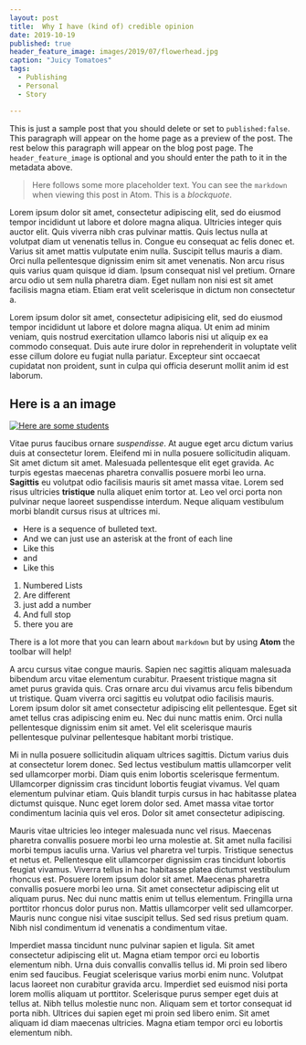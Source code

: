 ```yaml
---
layout: post
title:  Why I have (kind of) credible opinion
date: 2019-10-19
published: true
header_feature_image: images/2019/07/flowerhead.jpg
caption: "Juicy Tomatoes"
tags:
  - Publishing
  - Personal
  - Story

---
```


This is just a sample post that you should delete or set to `published:false`. This paragraph will appear on the home page as a preview of the post. The rest below this paragraph will appear on the blog post page. The `header_feature_image` is optional and you should enter the path to it in the metadata above.

> Here follows some more placeholder text. You can see the `markdown` when viewing this post in Atom. This is a _blockquote_.

Lorem ipsum dolor sit amet, consectetur adipiscing elit, sed do eiusmod tempor incididunt ut labore et dolore magna aliqua. Ultricies integer quis auctor elit. Quis viverra nibh cras pulvinar mattis. Quis lectus nulla at volutpat diam ut venenatis tellus in. Congue eu consequat ac felis donec et. Varius sit amet mattis vulputate enim nulla. Suscipit tellus mauris a diam. Orci nulla pellentesque dignissim enim sit amet venenatis. Non arcu risus quis varius quam quisque id diam. Ipsum consequat nisl vel pretium. Ornare arcu odio ut sem nulla pharetra diam. Eget nullam non nisi est sit amet facilisis magna etiam. Etiam erat velit scelerisque in dictum non consectetur a.

Lorem ipsum dolor sit amet, consectetur adipisicing elit, sed do eiusmod tempor incididunt ut labore et dolore magna aliqua. Ut enim ad minim veniam, quis nostrud exercitation ullamco laboris nisi ut aliquip ex ea commodo consequat. Duis aute irure dolor in reprehenderit in voluptate velit esse cillum dolore eu fugiat nulla pariatur. Excepteur sint occaecat cupidatat non proident, sunt in culpa qui officia deserunt mollit anim id est laborum.


## Here is a an image

[![Here are some students](/images/2019/07/IMG_1016.jpg)](/images/2019/07/IMG_1016.jpg)

Vitae purus faucibus ornare _suspendisse_. At augue eget arcu dictum varius duis at consectetur lorem. Eleifend mi in nulla posuere sollicitudin aliquam. Sit amet dictum sit amet. Malesuada pellentesque elit eget gravida. Ac turpis egestas maecenas pharetra convallis posuere morbi leo urna. **Sagittis** eu volutpat odio facilisis mauris sit amet massa vitae. Lorem sed risus ultricies **tristique** nulla aliquet enim tortor at. Leo vel orci porta non pulvinar neque laoreet suspendisse interdum. Neque aliquam vestibulum morbi blandit cursus risus at ultrices mi.

* Here is a sequence of bulleted text.
* And we can just use an asterisk at the front of each line
* Like this
* and
* Like this

1. Numbered Lists
2. Are different
3. just add a number
4. And full stop
5. there you are

There is a lot more that you can learn about `markdown` but by using **Atom** the toolbar will help!

A arcu cursus vitae congue mauris. Sapien nec sagittis aliquam malesuada bibendum arcu vitae elementum curabitur. Praesent tristique magna sit amet purus gravida quis. Cras ornare arcu dui vivamus arcu felis bibendum ut tristique. Quam viverra orci sagittis eu volutpat odio facilisis mauris. Lorem ipsum dolor sit amet consectetur adipiscing elit pellentesque. Eget sit amet tellus cras adipiscing enim eu. Nec dui nunc mattis enim. Orci nulla pellentesque dignissim enim sit amet. Vel elit scelerisque mauris pellentesque pulvinar pellentesque habitant morbi tristique.

Mi in nulla posuere sollicitudin aliquam ultrices sagittis. Dictum varius duis at consectetur lorem donec. Sed lectus vestibulum mattis ullamcorper velit sed ullamcorper morbi. Diam quis enim lobortis scelerisque fermentum. Ullamcorper dignissim cras tincidunt lobortis feugiat vivamus. Vel quam elementum pulvinar etiam. Quis blandit turpis cursus in hac habitasse platea dictumst quisque. Nunc eget lorem dolor sed. Amet massa vitae tortor condimentum lacinia quis vel eros. Dolor sit amet consectetur adipiscing.

Mauris vitae ultricies leo integer malesuada nunc vel risus. Maecenas pharetra convallis posuere morbi leo urna molestie at. Sit amet nulla facilisi morbi tempus iaculis urna. Varius vel pharetra vel turpis. Tristique senectus et netus et. Pellentesque elit ullamcorper dignissim cras tincidunt lobortis feugiat vivamus. Viverra tellus in hac habitasse platea dictumst vestibulum rhoncus est. Posuere lorem ipsum dolor sit amet. Maecenas pharetra convallis posuere morbi leo urna. Sit amet consectetur adipiscing elit ut aliquam purus. Nec dui nunc mattis enim ut tellus elementum. Fringilla urna porttitor rhoncus dolor purus non. Mattis ullamcorper velit sed ullamcorper. Mauris nunc congue nisi vitae suscipit tellus. Sed sed risus pretium quam. Nibh nisl condimentum id venenatis a condimentum vitae.

Imperdiet massa tincidunt nunc pulvinar sapien et ligula. Sit amet consectetur adipiscing elit ut. Magna etiam tempor orci eu lobortis elementum nibh. Urna duis convallis convallis tellus id. Mi proin sed libero enim sed faucibus. Feugiat scelerisque varius morbi enim nunc. Volutpat lacus laoreet non curabitur gravida arcu. Imperdiet sed euismod nisi porta lorem mollis aliquam ut porttitor. Scelerisque purus semper eget duis at tellus at. Nibh tellus molestie nunc non. Aliquam sem et tortor consequat id porta nibh. Ultrices dui sapien eget mi proin sed libero enim. Sit amet aliquam id diam maecenas ultricies. Magna etiam tempor orci eu lobortis elementum nibh.
